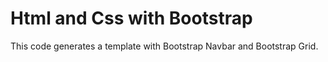 # Html and Css with Bootstrap
This code generates a template with Bootstrap Navbar and Bootstrap Grid.
